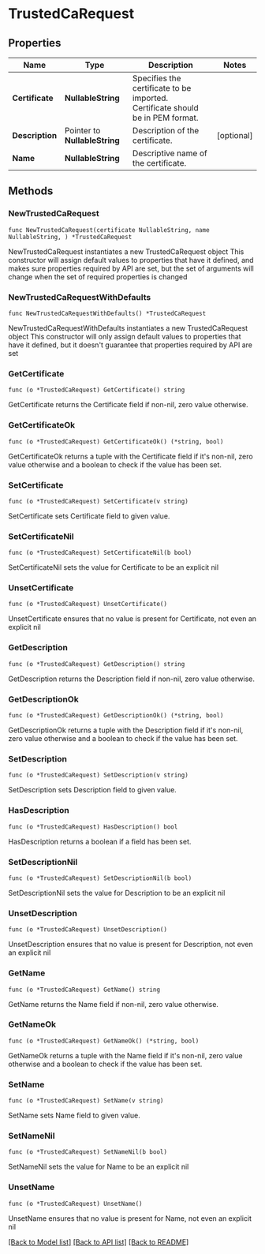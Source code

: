 # TrustedCaRequest

## Properties

Name | Type | Description | Notes
------------ | ------------- | ------------- | -------------
**Certificate** | **NullableString** | Specifies the certificate to be imported. Certificate should be in PEM format. | 
**Description** | Pointer to **NullableString** | Description of the certificate. | [optional] 
**Name** | **NullableString** | Descriptive name of the certificate. | 

## Methods

### NewTrustedCaRequest

`func NewTrustedCaRequest(certificate NullableString, name NullableString, ) *TrustedCaRequest`

NewTrustedCaRequest instantiates a new TrustedCaRequest object
This constructor will assign default values to properties that have it defined,
and makes sure properties required by API are set, but the set of arguments
will change when the set of required properties is changed

### NewTrustedCaRequestWithDefaults

`func NewTrustedCaRequestWithDefaults() *TrustedCaRequest`

NewTrustedCaRequestWithDefaults instantiates a new TrustedCaRequest object
This constructor will only assign default values to properties that have it defined,
but it doesn't guarantee that properties required by API are set

### GetCertificate

`func (o *TrustedCaRequest) GetCertificate() string`

GetCertificate returns the Certificate field if non-nil, zero value otherwise.

### GetCertificateOk

`func (o *TrustedCaRequest) GetCertificateOk() (*string, bool)`

GetCertificateOk returns a tuple with the Certificate field if it's non-nil, zero value otherwise
and a boolean to check if the value has been set.

### SetCertificate

`func (o *TrustedCaRequest) SetCertificate(v string)`

SetCertificate sets Certificate field to given value.


### SetCertificateNil

`func (o *TrustedCaRequest) SetCertificateNil(b bool)`

 SetCertificateNil sets the value for Certificate to be an explicit nil

### UnsetCertificate
`func (o *TrustedCaRequest) UnsetCertificate()`

UnsetCertificate ensures that no value is present for Certificate, not even an explicit nil
### GetDescription

`func (o *TrustedCaRequest) GetDescription() string`

GetDescription returns the Description field if non-nil, zero value otherwise.

### GetDescriptionOk

`func (o *TrustedCaRequest) GetDescriptionOk() (*string, bool)`

GetDescriptionOk returns a tuple with the Description field if it's non-nil, zero value otherwise
and a boolean to check if the value has been set.

### SetDescription

`func (o *TrustedCaRequest) SetDescription(v string)`

SetDescription sets Description field to given value.

### HasDescription

`func (o *TrustedCaRequest) HasDescription() bool`

HasDescription returns a boolean if a field has been set.

### SetDescriptionNil

`func (o *TrustedCaRequest) SetDescriptionNil(b bool)`

 SetDescriptionNil sets the value for Description to be an explicit nil

### UnsetDescription
`func (o *TrustedCaRequest) UnsetDescription()`

UnsetDescription ensures that no value is present for Description, not even an explicit nil
### GetName

`func (o *TrustedCaRequest) GetName() string`

GetName returns the Name field if non-nil, zero value otherwise.

### GetNameOk

`func (o *TrustedCaRequest) GetNameOk() (*string, bool)`

GetNameOk returns a tuple with the Name field if it's non-nil, zero value otherwise
and a boolean to check if the value has been set.

### SetName

`func (o *TrustedCaRequest) SetName(v string)`

SetName sets Name field to given value.


### SetNameNil

`func (o *TrustedCaRequest) SetNameNil(b bool)`

 SetNameNil sets the value for Name to be an explicit nil

### UnsetName
`func (o *TrustedCaRequest) UnsetName()`

UnsetName ensures that no value is present for Name, not even an explicit nil

[[Back to Model list]](../README.md#documentation-for-models) [[Back to API list]](../README.md#documentation-for-api-endpoints) [[Back to README]](../README.md)


